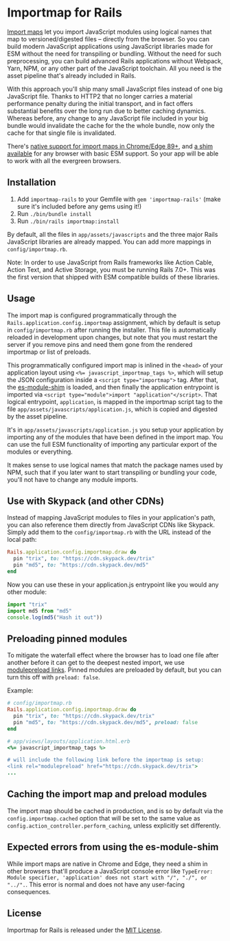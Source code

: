 # Importmap for Rails

[Import maps](https://github.com/WICG/import-maps) let you import JavaScript modules using logical names that map to versioned/digested files – directly from the browser. So you can build modern JavaScript applications using JavaScript libraries made for ESM without the need for transpiling or bundling. Without the need for such preprocessing, you can build advanced Rails applications without Webpack, Yarn, NPM, or any other part of the JavaScript toolchain. All you need is the asset pipeline that's already included in Rails.

With this approach you'll ship many small JavaScript files instead of one big JavaScript file. Thanks to HTTP2 that no longer carries a material performance penalty during the initial transport, and in fact offers substantial benefits over the long run due to better caching dynamics. Whereas before, any change to any JavaScript file included in your big bundle would invalidate the cache for the the whole bundle, now only the cache for that single file is invalidated.

There's [native support for import maps in Chrome/Edge 89+](https://caniuse.com/?search=importmap), and [a shim available](https://github.com/guybedford/es-module-shims) for any browser with basic ESM support. So your app will be able to work with all the evergreen browsers.


## Installation

1. Add `importmap-rails` to your Gemfile with `gem 'importmap-rails'` (make sure it's included before any gems using it!)
2. Run `./bin/bundle install`
3. Run `./bin/rails importmap:install`

By default, all the files in `app/assets/javascripts` and the three major Rails JavaScript libraries are already mapped. You can add more mappings in `config/importmap.rb`.

Note: In order to use JavaScript from Rails frameworks like Action Cable, Action Text, and Active Storage, you must be running Rails 7.0+. This was the first version that shipped with ESM compatible builds of these libraries.


## Usage

The import map is configured programmatically through the `Rails.application.config.importmap` assignment, which by default is setup in `config/importmap.rb` after running the installer. This file is automatically reloaded in development upon changes, but note that you must restart the server if you remove pins and need them gone from the rendered importmap or list of preloads.

This programmatically configured import map is inlined in the `<head>` of your application layout using `<%= javascript_importmap_tags %>`, which will setup the JSON configuration inside a `<script type="importmap">` tag. After that, the [es-module-shim](https://github.com/guybedford/es-module-shims) is loaded, and then finally the application entrypoint is imported via `<script type="module">import "application"</script>`. That logical entrypoint, `application`, is mapped in the importmap script tag to the file `app/assets/javascripts/application.js`, which is copied and digested by the asset pipeline.

It's in `app/assets/javascripts/application.js` you setup your application by importing any of the modules that have been defined in the import map. You can use the full ESM functionality of importing any particular export of the modules or everything.

It makes sense to use logical names that match the package names used by NPM, such that if you later want to start transpiling or bundling your code, you'll not have to change any module imports.


## Use with Skypack (and other CDNs)

Instead of mapping JavaScript modules to files in your application's path, you can also reference them directly from JavaScript CDNs like Skypack. Simply add them to the `config/importmap.rb` with the URL instead of the local path:

```ruby
Rails.application.config.importmap.draw do
  pin "trix", to: "https://cdn.skypack.dev/trix"
  pin "md5", to: "https://cdn.skypack.dev/md5"
end
```

Now you can use these in your application.js entrypoint like you would any other module:

```js
import "trix"
import md5 from "md5"
console.log(md5("Hash it out"))
```


## Preloading pinned modules

To mitigate the waterfall effect where the browser has to load one file after another before it can get to the deepest nested import, we use [modulepreload links](https://developers.google.com/web/updates/2017/12/modulepreload). Pinned modules are preloaded by default, but you can turn this off with `preload: false`.

Example:

```ruby
# config/importmap.rb
Rails.application.config.importmap.draw do
  pin "trix", to: "https://cdn.skypack.dev/trix"
  pin "md5", to: "https://cdn.skypack.dev/md5", preload: false
end

# app/views/layouts/application.html.erb
<%= javascript_importmap_tags %> 

# will include the following link before the importmap is setup:
<link rel="modulepreload" href="https://cdn.skypack.dev/trix">
...
```


## Caching the import map and preload modules

The import map should be cached in production, and is so by default via the `config.importmap.cached` option that will be set to the same value as `config.action_controller.perform_caching`, unless explicitly set differently.


## Expected errors from using the es-module-shim

While import maps are native in Chrome and Edge, they need a shim in other browsers that'll produce a JavaScript console error like `TypeError: Module specifier, 'application' does not start with "/", "./", or "../".`. This error is normal and does not have any user-facing consequences.


## License

Importmap for Rails is released under the [MIT License](https://opensource.org/licenses/MIT).
